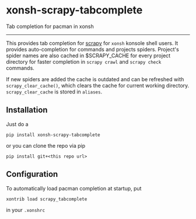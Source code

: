 # xonsh-scrapy-tabcomplete
Tab completion for pacman in xonsh

<hr>

This provides tab completion for [scrapy](https://github.com/scrapy/scrapy) for `xonsh` konsole shell users.
It provides auto-completion for commands and projects spiders.
Project's spider names are also cached in $SCRAPY_CACHE for every project directory for faster completion
in `scrapy crawl` and `scrapy check` commands.

If new spiders are added the cache is outdated and can be refreshed with `scrapy_clear_cache()`,
which clears the cache for current working directory.
`scrapy_clear_cache` is stored in `aliases`.

## Installation
Just do a 
```console
pip install xonsh-scrapy-tabcomplete
```
or you can clone the repo via pip
```console
pip install git+<this repo url>
```

## Configuration
To automatically load pacman completion at startup, put 
```console
xontrib load scrapy_tabcomplete
```

in your `.xonshrc`

